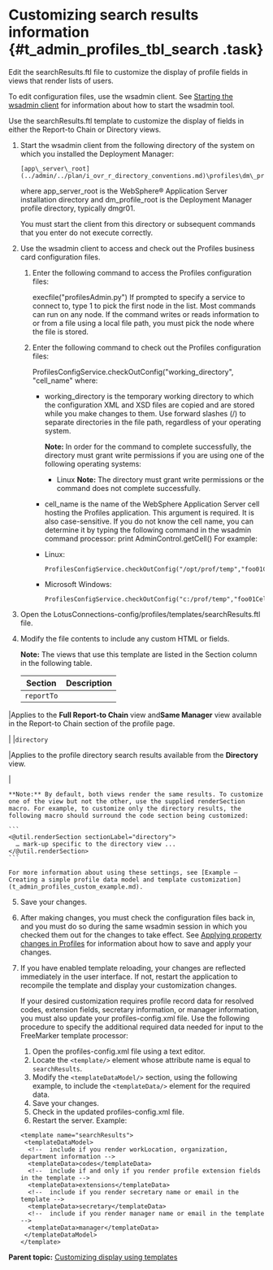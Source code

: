 # Customizing search results information {#t_admin_profiles_tbl_search .task}

Edit the searchResults.ftl file to customize the display of profile fields in views that render lists of users.

To edit configuration files, use the wsadmin client. See [Starting the wsadmin client](../admin/t_admin_wsadmin_starting.md) for information about how to start the wsadmin tool.

Use the searchResults.ftl template to customize the display of fields in either the Report-to Chain or Directory views.

1.  Start the wsadmin client from the following directory of the system on which you installed the Deployment Manager:

    ```
    [app\_server\_root](../admin/../plan/i_ovr_r_directory_conventions.md)\profiles\dm\_profile\_root\bin
    ```

    where app\_server\_root is the WebSphere® Application Server installation directory and dm\_profile\_root is the Deployment Manager profile directory, typically dmgr01.

    You must start the client from this directory or subsequent commands that you enter do not execute correctly.

2.  Use the wsadmin client to access and check out the Profiles business card configuration files.

    1.  Enter the following command to access the Profiles configuration files:

        execfile\("profilesAdmin.py"\) If prompted to specify a service to connect to, type 1 to pick the first node in the list. Most commands can run on any node. If the command writes or reads information to or from a file using a local file path, you must pick the node where the file is stored.

    2.  Enter the following command to check out the Profiles configuration files:

        ProfilesConfigService.checkOutConfig\("working\_directory", "cell\_name" where:

        -   working\_directory is the temporary working directory to which the configuration XML and XSD files are copied and are stored while you make changes to them. Use forward slashes \(/\) to separate directories in the file path, regardless of your operating system.

            **Note:** In order for the command to complete successfully, the directory must grant write permissions if you are using one of the following operating systems:

            -   Linux
            **Note:** The directory must grant write permissions or the command does not complete successfully.

        -   cell\_name is the name of the WebSphere Application Server cell hosting the Profiles application. This argument is required. It is also case-sensitive. If you do not know the cell name, you can determine it by typing the following command in the wsadmin command processor: print AdminControl.getCell\(\)
        For example:

        -   Linux:

            ```
            ProfilesConfigService.checkOutConfig("/opt/prof/temp","foo01Cell01")
            ```

        -   Microsoft Windows:

            ```
            ProfilesConfigService.checkOutConfig("c:/prof/temp","foo01Cell01")
            ```

3.  Open the LotusConnections-config/profiles/templates/searchResults.ftl file.

4.  Modify the file contents to include any custom HTML or fields.

    **Note:** The views that use this template are listed in the Section column in the following table.

    |Section|Description|
    |-------|-----------|
    |`reportTo`

|Applies to the **Full Report-to Chain** view and**Same Manager** view available in the Report-to Chain section of the profile page.

|
    |`directory`

|Applies to the profile directory search results available from the **Directory** view.

|

    **Note:** By default, both views render the same results. To customize one of the view but not the other, use the supplied renderSection macro. For example, to customize only the directory results, the following macro should surround the code section being customized:

    ```
    <@util.renderSection sectionLabel="directory">
      … mark-up specific to the directory view ...
    </@util.renderSection>
    ```

    For more information about using these settings, see [Example – Creating a simple profile data model and template customization](t_admin_profiles_custom_example.md).

5.  Save your changes.

6.  After making changes, you must check the configuration files back in, and you must do so during the same wsadmin session in which you checked them out for the changes to take effect. See [Applying property changes in Profiles](../admin/t_admin_profiles_save_changes.md) for information about how to save and apply your changes.

7.  If you have enabled template reloading, your changes are reflected immediately in the user interface. If not, restart the application to recompile the template and display your customization changes.

    If your desired customization requires profile record data for resolved codes, extension fields, secretary information, or manager information, you must also update your profiles-config.xml file. Use the following procedure to specify the additional required data needed for input to the FreeMarker template processor:

    1.  Open the profiles-config.xml file using a text editor.
    2.  Locate the `<template/>` element whose attribute name is equal to `searchResults`.
    3.  Modify the `<templateDataModel/>` section, using the following example, to include the `<templateData/>` element for the required data.
    4.  Save your changes.
    5.  Check in the updated profiles-config.xml file.
    6.  Restart the server.
    Example:

    ```
    <template name="searchResults">
     <templateDataModel>
      <!--  include if you render workLocation, organization, department information -->
      <templateData>codes</templateData>
      <!--  include if and only if you render profile extension fields in the template -->
      <templateData>extensions</templateData>
      <!--  include if you render secretary name or email in the template -->
      <templateData>secretary</templateData>
      <!--  include if you render manager name or email in the template -->
      <templateData>manager</templateData>
     </templateDataModel>
    </template>
    ```


**Parent topic:** [Customizing display using templates](../customize/t_admin_profiles_customize_biz_card_main.md)